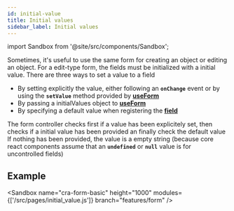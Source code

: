 ```yaml
---
id: initial-value
title: Initial values
sidebar_label: Initial values
---
```


import Sandbox from '@site/src/components/Sandbox';

Sometimes, it's useful to use the same form for creating an object or editing an object. For a edit-type form, the fields must be initialized with a initial value.
There are three ways to set a value to a field

- By setting explicitly the value, either following an **`onChange`** event or by using the **`setValue`** method provided by **[useForm](./use-form)**
- By passing a initialValues object to **[useForm](./use-form)**
- By specifying a default value when registering the **[field](./use-form)**

The form controller checks first if a value has been explicitely set, then checks if a initial value has been provided an finally check the default value  
If nothing has been provided, the value is a empty string (because core react components assume that an **`undefined`** or **`null`** value is for uncontrolled fields)

## Example

<Sandbox
name="cra-form-basic"
height="1000"
modules={['/src/pages/initial_value.js']}
branch="features/form"
/>
